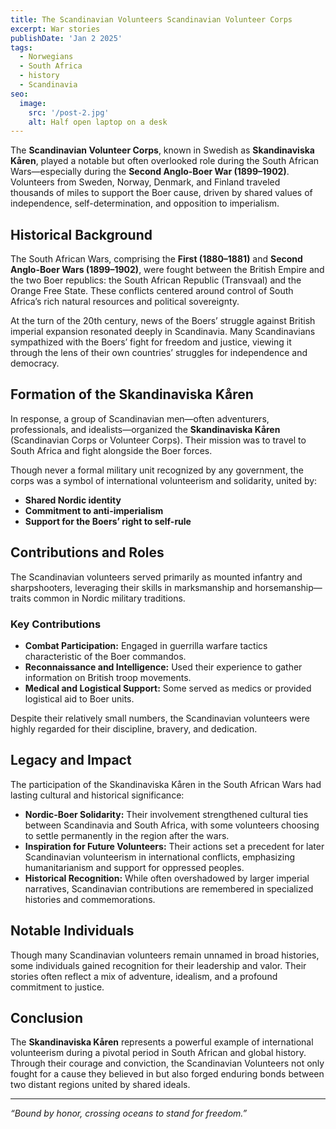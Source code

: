 ```yaml
---
title: The Scandinavian Volunteers Scandinavian Volunteer Corps
excerpt: War stories
publishDate: 'Jan 2 2025'
tags:
  - Norwegians
  - South Africa
  - history
  - Scandinavia
seo:
  image:
    src: '/post-2.jpg'
    alt: Half open laptop on a desk
---
```


The **Scandinavian Volunteer Corps**, known in Swedish as **Skandinaviska Kåren**, played a notable but often overlooked role during the South African Wars—especially during the **Second Anglo-Boer War (1899–1902)**. Volunteers from Sweden, Norway, Denmark, and Finland traveled thousands of miles to support the Boer cause, driven by shared values of independence, self-determination, and opposition to imperialism.

## Historical Background

The South African Wars, comprising the **First (1880–1881)** and **Second Anglo-Boer Wars (1899–1902)**, were fought between the British Empire and the two Boer republics: the South African Republic (Transvaal) and the Orange Free State. These conflicts centered around control of South Africa’s rich natural resources and political sovereignty.

At the turn of the 20th century, news of the Boers’ struggle against British imperial expansion resonated deeply in Scandinavia. Many Scandinavians sympathized with the Boers’ fight for freedom and justice, viewing it through the lens of their own countries’ struggles for independence and democracy.

## Formation of the Skandinaviska Kåren

In response, a group of Scandinavian men—often adventurers, professionals, and idealists—organized the **Skandinaviska Kåren** (Scandinavian Corps or Volunteer Corps). Their mission was to travel to South Africa and fight alongside the Boer forces.

Though never a formal military unit recognized by any government, the corps was a symbol of international volunteerism and solidarity, united by:

- **Shared Nordic identity**
- **Commitment to anti-imperialism**
- **Support for the Boers’ right to self-rule**

## Contributions and Roles

The Scandinavian volunteers served primarily as mounted infantry and sharpshooters, leveraging their skills in marksmanship and horsemanship—traits common in Nordic military traditions.

### Key Contributions

- **Combat Participation:** Engaged in guerrilla warfare tactics characteristic of the Boer commandos.
- **Reconnaissance and Intelligence:** Used their experience to gather information on British troop movements.
- **Medical and Logistical Support:** Some served as medics or provided logistical aid to Boer units.

Despite their relatively small numbers, the Scandinavian volunteers were highly regarded for their discipline, bravery, and dedication.

## Legacy and Impact

The participation of the Skandinaviska Kåren in the South African Wars had lasting cultural and historical significance:

- **Nordic-Boer Solidarity:** Their involvement strengthened cultural ties between Scandinavia and South Africa, with some volunteers choosing to settle permanently in the region after the wars.
- **Inspiration for Future Volunteers:** Their actions set a precedent for later Scandinavian volunteerism in international conflicts, emphasizing humanitarianism and support for oppressed peoples.
- **Historical Recognition:** While often overshadowed by larger imperial narratives, Scandinavian contributions are remembered in specialized histories and commemorations.

## Notable Individuals

Though many Scandinavian volunteers remain unnamed in broad histories, some individuals gained recognition for their leadership and valor. Their stories often reflect a mix of adventure, idealism, and a profound commitment to justice.

## Conclusion

The **Skandinaviska Kåren** represents a powerful example of international volunteerism during a pivotal period in South African and global history. Through their courage and conviction, the Scandinavian Volunteers not only fought for a cause they believed in but also forged enduring bonds between two distant regions united by shared ideals.

---

*“Bound by honor, crossing oceans to stand for freedom.”*